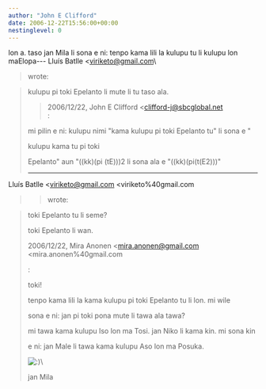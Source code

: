 ```yaml
---
author: "John E Clifford"
date: 2006-12-22T15:56:00+00:00
nestinglevel: 0
---
```

lon a. taso jan Mila li sona e ni: tenpo kama lili la kulupu tu li kulupu lon maElopa---
 Lluís Batlle <[viriketo@gmail.com](mailto://viriketo@gmail.com)\
> wrote:

> kulupu pi toki Epelanto li mute li tu taso ala.
>> 2006/12/22, John E Clifford <[clifford-j@sbcglobal.net](mailto://clifford-j@sbcglobal.net)\
>:
> 
>> 
> mi pilin e ni: kulupu nimi "kama kulupu pi toki Epelanto tu" li sona e "
> 
> kulupu kama tu pi toki
> 
> Epelanto" aun "((kk)(pi (tE)))2 li sona ala e "((kk)(pi(t(E2)))"
> 
> ---
 Lluís Batlle <[viriketo@gmail.com](mailto://viriketo@gmail.com) <viriketo%40gmail.com
>> wrote:

> 
>> 
> 
> toki Epelanto tu li seme?
> 
> 
> toki Epelanto li wan.
> 
> 
>> 
> 
> 2006/12/22, Mira Anonen <[mira.anonen@gmail.com](mailto://mira.anonen@gmail.com) <mira.anonen%40gmail.com
>> 
> 
>:
> 
> 
> 
>> 
> 
> 
> toki!
> 
> 
> 
>> 
> 
> 
> tenpo kama lili la kama kulupu pi toki Epelanto tu li lon. mi wile
> 
> 
> 
> sona e ni: jan pi toki pona mute li tawa ala tawa?
> 
> 
> 
>> 
> 
> 
> mi tawa kama kulupu Iso lon ma Tosi. jan Niko li kama kin. mi sona kin
> 
> 
> 
> e ni: jan Male li tawa kama kulupu Aso lon ma Posuka.
> 
> 
> 
>> 
> 
> 
> ![:)](images/smilies/icon_e_smile.gif "Smile")\
> 
> 
> 
> jan Mila
> 
> 
> 
>> 
> 
> 
>> 
> 
>> 
>> 
>> 
>>